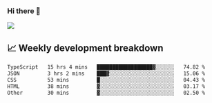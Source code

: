 ### Hi there 👋
<img align="center" src="https://github-readme-stats.vercel.app/api?username=Tumao727&show_icons=true&hide_title=true&theme=dracula" />


## 📈 Weekly development breakdown
<!--START_SECTION:waka-->

```txt
TypeScript   15 hrs 4 mins   ██████████████████▓░░░░░░   74.82 %
JSON         3 hrs 2 mins    ███▓░░░░░░░░░░░░░░░░░░░░░   15.06 %
CSS          53 mins         █░░░░░░░░░░░░░░░░░░░░░░░░   04.43 %
HTML         38 mins         ▓░░░░░░░░░░░░░░░░░░░░░░░░   03.17 %
Other        30 mins         ▓░░░░░░░░░░░░░░░░░░░░░░░░   02.50 %
```

<!--END_SECTION:waka-->